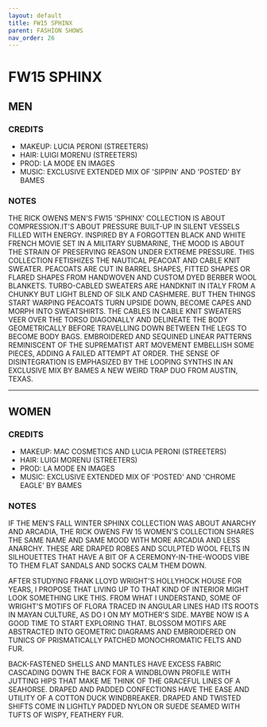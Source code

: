 ```yaml
---
layout: default
title: FW15 SPHINX
parent: FASHION SHOWS
nav_order: 26
---
```


# FW15 SPHINX

## MEN

### CREDITS

- MAKEUP: LUCIA PERONI (STREETERS)
- HAIR: LUIGI MORENU (STREETERS)
- PROD: LA MODE EN IMAGES
- MUSIC: EXCLUSIVE EXTENDED MIX OF 'SIPPIN' AND 'POSTED' BY BAMES

### NOTES

THE RICK OWENS MEN'S FW15 'SPHINX' COLLECTION IS ABOUT COMPRESSION.IT'S ABOUT PRESSURE BUILT-UP IN SILENT VESSELS FILLED WITH ENERGY. 
INSPIRED BY A FORGOTTEN BLACK AND WHITE FRENCH MOVIE SET IN A MILITARY SUBMARINE, THE MOOD IS ABOUT THE STRAIN OF PRESERVING REASON UNDER EXTREME PRESSURE.
THIS COLLECTION FETISHIZES THE NAUTICAL PEACOAT AND CABLE KNIT SWEATER.
PEACOATS ARE CUT IN BARREL SHAPES, FITTED SHAPES OR FLARED SHAPES FROM HANDWOVEN AND CUSTOM DYED BERBER WOOL BLANKETS.
TURBO-CABLED SWEATERS ARE HANDKNIT IN ITALY FROM A CHUNKY BUT LIGHT BLEND OF SILK AND CASHMERE. 
BUT THEN THINGS START WARPING PEACOATS TURN UPSIDE DOWN, BECOME CAPES AND MORPH INTO SWEATSHIRTS. THE CABLES IN CABLE KNIT SWEATERS VEER OVER THE TORSO DIAGONALLY AND DELINEATE THE BODY GEOMETRICALLY BEFORE TRAVELLING DOWN BETWEEN THE LEGS TO BECOME BODY BAGS. 
EMBROIDERED AND SEQUINED LINEAR PATTERNS REMINISCENT OF THE SUPREMATIST ART MOVEMENT EMBELLISH SOME PIECES, ADDING A FAILED ATTEMPT AT ORDER.
THE SENSE OF DISINTEGRATION IS EMPHASIZED BY THE LOOPING SYNTHS IN AN EXCLUSIVE MIX BY BAMES A NEW WEIRD TRAP DUO FROM AUSTIN, TEXAS.

---

## WOMEN

### CREDITS

- MAKEUP: MAC COSMETICS AND LUCIA PERONI (STREETERS)
- HAIR: LUIGI MORENU (STREETERS)
- PROD: LA MODE EN IMAGES
- MUSIC: EXCLUSIVE EXTENDED MIX OF 'POSTED' AND 'CHROME EAGLE' BY BAMES

### NOTES

IF THE MEN'S FALL WINTER SPHINX COLLECTION WAS ABOUT ANARCHY AND ARCADIA, THE RICK OWENS FW 15 WOMEN'S COLLECTION SHARES THE SAME NAME AND SAME MOOD WITH MORE ARCADIA AND LESS ANARCHY. THESE ARE DRAPED ROBES AND SCULPTED WOOL FELTS IN SILHOUETTES THAT HAVE A BIT OF A CEREMONY-IN-THE-WOODS VIBE TO THEM FLAT SANDALS AND SOCKS CALM THEM DOWN. 

AFTER STUDYING FRANK LLOYD WRIGHT'S HOLLYHOCK HOUSE FOR YEARS, I PROPOSE THAT LIVING UP TO THAT KIND OF INTERIOR MIGHT LOOK SOMETHING LIKE THIS. FROM WHAT I UNDERSTAND, SOME OF WRIGHT'S MOTIFS OF FLORA TRACED IN ANGULAR LINES HAD ITS ROOTS IN MAYAN CULTURE, AS DO I ON MY MOTHER'S SIDE. MAYBE NOW IS A GOOD TIME TO START EXPLORING THAT. BLOSSOM MOTIFS ARE ABSTRACTED INTO GEOMETRIC DIAGRAMS AND EMBROIDERED ON TUNICS OF PRISMATICALLY PATCHED MONOCHROMATIC FELTS AND FUR. 

BACK-FASTENED SHELLS AND MANTLES HAVE EXCESS FABRIC CASCADING DOWN THE BACK FOR A WINDBLOWN PROFILE WITH JUTTING HIPS THAT MAKE ME THINK OF THE GRACEFUL LINES OF A SEAHORSE. DRAPED AND PADDED CONFECTIONS HAVE THE EASE AND UTILITY OF A COTTON DUCK WINDBREAKER. DRAPED AND TWISTED SHIFTS COME IN LIGHTLY PADDED NYLON OR SUEDE SEAMED WITH TUFTS OF WISPY, FEATHERY FUR. 
